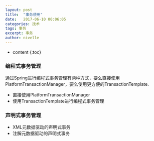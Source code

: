 ```yaml
---
layout: post
title:  "事务使用"
date:   2017-06-10 00:06:05
categories: 技术
tags: 事务
excerpt: 事务
author: nivelle
---
```



* content
{:toc}


###  编程式事务管理

通过Spring进行编程式事务管理有两种方式，要么直接使用PlatformTransactionManager，要么使用更方便的TransactionTemplate.

 - 直接使用PlatformTransactionManager
 - 使用TransactionTemplate进行编程式事务管理

###  声明式事务管理

- XML元数据驱动的声明式事务
- 注解元数据驱动的声明式事务
